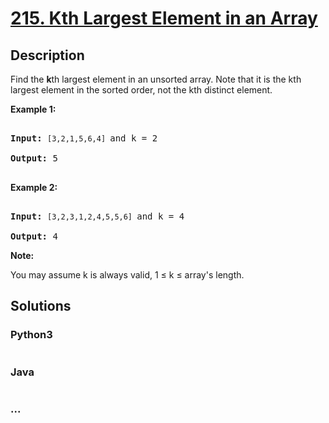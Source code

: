 # [215. Kth Largest Element in an Array](https://leetcode.com/problems/kth-largest-element-in-an-array)

## Description
<p>Find the <strong>k</strong>th largest element in an unsorted array. Note that it is the kth largest element in the sorted order, not the kth distinct element.</p>



<p><strong>Example 1:</strong></p>



<pre>

<strong>Input:</strong> <code>[3,2,1,5,6,4] </code>and k = 2

<strong>Output:</strong> 5

</pre>



<p><strong>Example 2:</strong></p>



<pre>

<strong>Input:</strong> <code>[3,2,3,1,2,4,5,5,6] </code>and k = 4

<strong>Output:</strong> 4</pre>



<p><strong>Note: </strong><br />

You may assume k is always valid, 1 &le; k &le; array&#39;s length.</p>




## Solutions


<!-- tabs:start -->

### **Python3**

```python

```

### **Java**

```java

```

### **...**
```

```

<!-- tabs:end -->